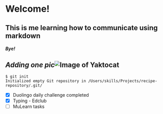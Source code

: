 # Welcome!
## This is me learning how to communicate using markdown

##### Bye!
## _Adding one pic_![Image of Yaktocat](https://octodex.github.com/images/yaktocat.png)

```
$ git init
Initialized empty Git repository in /Users/skills/Projects/recipe-repository/.git/
```

- [x] Duolingo daily challenge completed
- [x] Typing - Edclub
- [ ] MuLearn tasks   
